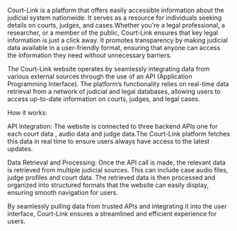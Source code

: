 Court-Link is a platform that offers easily accessible information about the judicial system nationwide. It serves as a resource for individuals seeking details on courts, judges, and cases.Whether you're a legal professional, a researcher, or a member of the public, Court-Link ensures that key legal information is just a click away. It promotes transparency by making judicial data available in a user-friendly format, ensuring that anyone can access the information they need without unnecessary barriers.

The Court-Link website operates by seamlessly integrating data from various external sources through the use of an API (Application Programming Interface). The platform’s functionality relies on real-time data retrieval from a network of judicial and legal databases, allowing users to access up-to-date information on courts, judges, and legal cases.

How it works:

API Integration: The website is connected to three backend APIs one for each court data , audio data and judge data.The Court-Link platform fetches this data in real time to ensure users always have access to the latest updates.

Data Retrieval and Processing: Once the API call is made, the relevant data is retrieved from multiple judicial sources. This can include case audio files, judge profiles and court data. The retrieved data is then processed and organized into structured formats that the website can easily display, ensuring smooth navigation for users.

By seamlessly pulling data from trusted APIs and integrating it into the user interface, Court-Link ensures a streamlined and efficient experience for users.